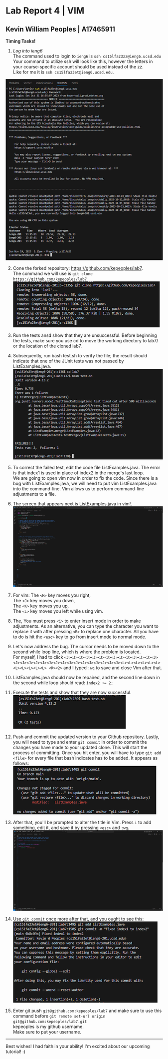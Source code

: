 # Lab Report 4 | VIM
## Kevin William Peoples | A17465911

**Timing Tasks!**
1) *Log into ieng6*  
The command used to login to ```ieng6``` is ```ssh cs15lfa23zz@ieng6.ucsd.edu```  
Your command to utilize ssh will look like this, however the letters in your course-specific account should be used instead of the zz.  
Like for me it is ```ssh cs15lfa23et@ieng6.ucsd.edu```. 
 
![Imag1](sshLogin.png)  
  
2) Cone the forked repository:  https://github.com/kepeoples/lab7.  
The command we will use is   ```git clone  https://github.com/kepeoples/lab7```
![Image2](CloneRepo.png)  
  
3) Run the tests ansd show that they are unsuccessful. Before beginning the tests, make sure you use cd to move the working directory to lab7/ or the location of the cloned lab7.  
  
4) Subsequently, run bash test.sh to verify the file; the result should indicate that one of the JUnit tests was not passed by ListExamples.java.  
![Image3](TestsFail.png)  
  
5) To correct the failed test, edit the code file ListExamples.java. The error is that index1 is used in place of index2 in the merge's last loop.   
We are going to open vim now in order to fix the code. Since there is a bug with ListExamples.java, we will need to put vim ListExamples.java into the command-line. Vim allows us to perform command-line adjustments to a file.  

6) The screen that appears next is ListExamples.java in vim!.
![Image4](Vim.png)  

7) For vim:
The ```<H>``` key moves you right,       
The ```<J>``` key moves you down,      
The ```<K>``` key moves you up,      
The ```<L>``` key moves you left while using vim.  
  
8) The, You must press ```<i>``` to enter insert mode in order to make adjustments.  As an alternative, you can type the character you want to replace it with after pressing ```<R>``` to replace one character.  All you have to do is hit the ```<esc>``` key to go from insert mode to normal mode.
      
9) Let's now address the bug. The cursor needs to be moved down to the second while loop line, which is where the problem is located.  
For myself, I had to click ```<J><J><J><J><J><J><J><J><J><J><J><J><J><J><J><J><J><J><J><J><J><J><J><J><J><J><J><J><J><J><L><L><L><L><L><L><L><L><L><L><L> <R><2>``` and I typed ```:wq``` to save and close Vim after that.

10) ListExamples.java should now be repaired, and the second line down in the second while loop should read: ```index2 += 2;```
11) Execute the tests and show that they are now successful.  
![Image5](TestsRunninOK.png)   
12) Push and commit the updated version to your Github repository.
Lastly, you will need to type and enter ```git commit``` in order to commit the changes you have made to your updated clone. This will start the process of committing. Once you hit enter, you will have to type ```git add <file>``` for every file that bash indicates has to be added. It appears as follows:
![Image6](gitCommit.png)

13) After that, you'll be prompted to alter the title in Vim. Press ```i``` to add something, edit it, and save it by pressing ```<esc>``` and ```:wq```.
![Image8](gitaddPics.png)
14) Use ```git commit``` once more after that, and you ought to see this:   
![Imag7](gitChanged.png)
15) Enter git push ```git@github.com:kepeoples/lab7``` and make sure to use this command before ```git remote set-url origin git@github.com:kepeoples/lab7.git```        
kepeoples is my github username.   
Make sure to put your username.

---
Best wishes! I had faith in your ability! I'm excited about our upcoming tutorial! :)

